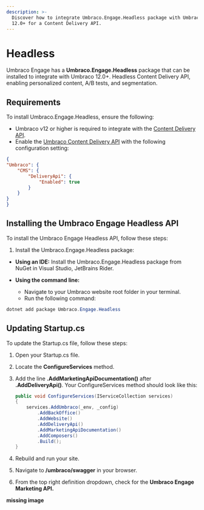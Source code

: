 ```yaml
---
description: >-
  Discover how to integrate Umbraco.Engage.Headless package with Umbraco
  12.0+ for a Content Delivery API.
---
```


# Headless

Umbraco Engage has a **Umbraco.Engage.Headless** package that can be installed to integrate with Umbraco 12.0+. Headless Content Delivery API, enabling personalized content, A/B tests, and segmentation.

## Requirements

To install Umbraco.Engage.Headless, ensure the following:

* Umbraco v12 or higher is required to integrate with the [Content Delivery API](https://docs.umbraco.com/umbraco-cms/reference/content-delivery-api).
* Enable the [Umbraco Content Delivery API](https://docs.umbraco.com/umbraco-cms/reference/content-delivery-api#enable-the-content-delivery-api) with the following configuration setting:

```json
{
"Umbraco": {
    "CMS": {
        "DeliveryApi": {
            "Enabled": true
        }
    }
}
}
```

## Installing the Umbraco Engage Headless API

To install the Umbraco Engage Headless API, follow these steps:

1. Install the Umbraco.Engage.Headless package:

* **Using an IDE:** Install the Umbraco.Engage.Headless package from NuGet in Visual Studio, JetBrains Rider.
* **Using the command line:**

  * Navigate to your Umbraco website root folder in your terminal.
  * Run the following command:

```cs
dotnet add package Umbraco.Engage.Headless
```

## Updating Startup.cs

To update the Startup.cs file, follow these steps:

1. Open your Startup.cs file.
2. Locate the **ConfigureServices** method.
3. Add the line **.AddMarketingApiDocumentation()** after **.AddDeliveryApi()**. Your ConfigureServices method should look like this:

    ```cs
    public void ConfigureServices(IServiceCollection services)
    {
        services.AddUmbraco(_env, _config)
            .AddBackOffice()
            .AddWebsite()
            .AddDeliveryApi()
            .AddMarketingApiDocumentation()
            .AddComposers()
            .Build();
    }
    ```

4. Rebuild and run your site.
5. Navigate to **/umbraco/swagger** in your browser.
6. From the top right definition dropdown, check for the **Umbraco Engage Marketing API.**

**missing image**
